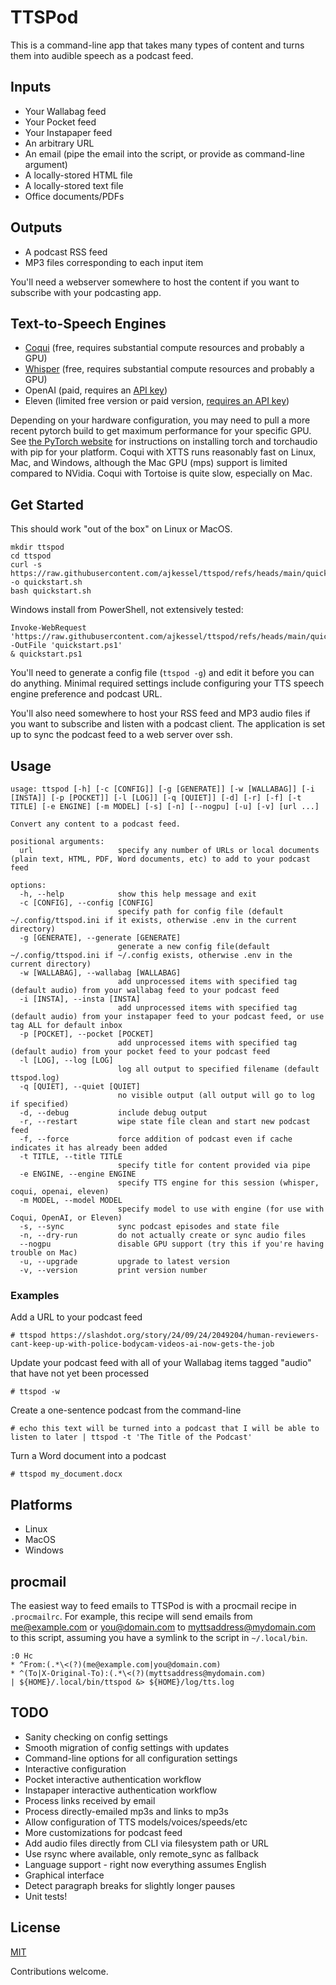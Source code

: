 # TTSPod

This is a command-line app that takes many types of content and turns them into audible speech as a podcast feed.

## Inputs 

* Your Wallabag feed
* Your Pocket feed
* Your Instapaper feed 
* An arbitrary URL
* An email (pipe the email into the script, or provide as command-line argument)
* A locally-stored HTML file
* A locally-stored text file
* Office documents/PDFs 

## Outputs

* A podcast RSS feed
* MP3 files corresponding to each input item

You'll need a webserver somewhere to host the content if you want to subscribe with your podcasting app.

## Text-to-Speech Engines

* [Coqui](https://github.com/coqui-ai/TTS) (free, requires substantial compute resources and probably a GPU)
* [Whisper](https://github.com/collabora/WhisperSpeech) (free, requires substantial compute resources and probably a GPU)
* OpenAI (paid, requires an [API key](https://platform.openai.com/api-keys))
* Eleven (limited free version or paid version, [requires an API key](https://elevenlabs.io/docs/api-reference/getting-started))

Depending on your hardware configuration, you may need to pull a more recent pytorch build to get maximum performance for your specific GPU. See [the PyTorch website](https://pytorch.org/get-started/locally/) for instructions on installing torch and torchaudio with pip for your platform. Coqui with XTTS runs reasonably fast on Linux, Mac, and Windows, although the Mac GPU (mps) support is limited compared to NVidia. Coqui with Tortoise is quite slow, especially on Mac.

## Get Started
This should work "out of the box" on Linux or MacOS.
```
mkdir ttspod
cd ttspod
curl -s https://raw.githubusercontent.com/ajkessel/ttspod/refs/heads/main/quickstart.sh -o quickstart.sh
bash quickstart.sh
```
Windows install from PowerShell, not extensively tested:
```
Invoke-WebRequest 'https://raw.githubusercontent.com/ajkessel/ttspod/refs/heads/main/quickstart.ps1' -OutFile 'quickstart.ps1'
& quickstart.ps1
```

You'll need to generate a config file (`ttspod -g`) and edit it before you can do anything. Minimal required settings include configuring your TTS speech engine preference and podcast URL.

You'll also need somewhere to host your RSS feed and MP3 audio files if you want to subscribe and listen with a podcast client. The application is set up to sync the podcast feed to a web server over ssh.

## Usage
```
usage: ttspod [-h] [-c [CONFIG]] [-g [GENERATE]] [-w [WALLABAG]] [-i [INSTA]] [-p [POCKET]] [-l [LOG]] [-q [QUIET]] [-d] [-r] [-f] [-t TITLE] [-e ENGINE] [-m MODEL] [-s] [-n] [--nogpu] [-u] [-v] [url ...]

Convert any content to a podcast feed.

positional arguments:
  url                   specify any number of URLs or local documents (plain text, HTML, PDF, Word documents, etc) to add to your podcast feed

options:
  -h, --help            show this help message and exit
  -c [CONFIG], --config [CONFIG]
                        specify path for config file (default ~/.config/ttspod.ini if it exists, otherwise .env in the current directory)
  -g [GENERATE], --generate [GENERATE]
                        generate a new config file(default ~/.config/ttspod.ini if ~/.config exists, otherwise .env in the current directory)
  -w [WALLABAG], --wallabag [WALLABAG]
                        add unprocessed items with specified tag (default audio) from your wallabag feed to your podcast feed
  -i [INSTA], --insta [INSTA]
                        add unprocessed items with specified tag (default audio) from your instapaper feed to your podcast feed, or use tag ALL for default inbox
  -p [POCKET], --pocket [POCKET]
                        add unprocessed items with specified tag (default audio) from your pocket feed to your podcast feed
  -l [LOG], --log [LOG]
                        log all output to specified filename (default ttspod.log)
  -q [QUIET], --quiet [QUIET]
                        no visible output (all output will go to log if specified)
  -d, --debug           include debug output
  -r, --restart         wipe state file clean and start new podcast feed
  -f, --force           force addition of podcast even if cache indicates it has already been added
  -t TITLE, --title TITLE
                        specify title for content provided via pipe
  -e ENGINE, --engine ENGINE
                        specify TTS engine for this session (whisper, coqui, openai, eleven)
  -m MODEL, --model MODEL
                        specify model to use with engine (for use with Coqui, OpenAI, or Eleven)
  -s, --sync            sync podcast episodes and state file
  -n, --dry-run         do not actually create or sync audio files
  --nogpu               disable GPU support (try this if you're having trouble on Mac)
  -u, --upgrade         upgrade to latest version
  -v, --version         print version number
```
### Examples
Add a URL to your podcast feed
```
# ttspod https://slashdot.org/story/24/09/24/2049204/human-reviewers-cant-keep-up-with-police-bodycam-videos-ai-now-gets-the-job
```
Update your podcast feed with all of your Wallabag items tagged "audio" that have not yet been processed
```
# ttspod -w
```
Create a one-sentence podcast from the command-line
```
# echo this text will be turned into a podcast that I will be able to listen to later | ttspod -t 'The Title of the Podcast'
```
Turn a Word document into a podcast 
```
# ttspod my_document.docx
```

## Platforms
* Linux
* MacOS
* Windows

## procmail
The easiest way to feed emails to TTSPod is with a procmail recipe in `.procmailrc`. For example, this recipe will send emails from me@example.com or you@domain.com to myttsaddress@mydomain.com to this script, assuming you have a symlink to the script in `~/.local/bin`.
```
:0 Hc
* ^From:(.*\<(?)(me@example.com|you@domain.com)
* ^(To|X-Original-To):(.*\<(?)(myttsaddress@mydomain.com)
| ${HOME}/.local/bin/ttspod &> ${HOME}/log/tts.log 
```

## TODO
* Sanity checking on config settings
* Smooth migration of config settings with updates
* Command-line options for all configuration settings
* Interactive configuration
* Pocket interactive authentication workflow
* Instapaper interactive authentication workflow
* Process links received by email
* Process directly-emailed mp3s and links to mp3s
* Allow configuration of TTS models/voices/speeds/etc
* More customizations for podcast feed
* Add audio files directly from CLI via filesystem path or URL
* Use rsync where available, only remote_sync as fallback
* Language support - right now everything assumes English
* Graphical interface
* Detect paragraph breaks for slightly longer pauses
* Unit tests!

## License
[MIT](LICENSE)

Contributions welcome.
